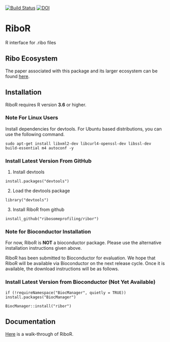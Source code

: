 [![Build Status](https://travis-ci.com/ribosomeprofiling/RiboR.svg?branch=master)](https://travis-ci.com/ribosomeprofiling/RiboR)
[![DOI](https://zenodo.org/badge/200300903.svg)](https://zenodo.org/badge/latestdoi/200300903)


# RiboR
R interface for .ribo files

## Ribo Ecosystem
The paper associated with this package and its larger ecosystem can be found [here](https://academic.oup.com/bioinformatics/advance-article/doi/10.1093/bioinformatics/btaa028/5701654).

## Installation

RiboR requires R version **3.6** or higher.


### Note For Linux Users

Install dependencies for devtools.
For Ubuntu based distributions, you can use the following command.

`sudo apt-get install libxml2-dev libcurl4-openssl-dev libssl-dev build-essential m4 autoconf -y`

### Install Latest Version From GitHub

1) Install devtools

`install.packages("devtools")`

2) Load the devtools package

`library("devtools")`

3) Install RiboR from github

`install_github("ribosomeprofiling/ribor")`

### Note for Bioconductor Installation

For now, RiboR is **NOT** a bioconductor package. Please use the alternative installation instructions given above.

RiboR has been submitted to Bioconductor for evaluation. We hope that RiboR will be available via Bioconductor on the next release cycle.
Once it is available, the download instructions will be as follows.

### Install Latest Version from Bioconductor (Not Yet Available)
`if (!requireNamespace("BiocManager", quietly = TRUE))
    install.packages("BiocManager")`

`BiocManager::install("ribor")`

## Documentation

[Here](https://ribosomeprofiling.github.io/ribor/ribor.html) is a walk-through of RiboR.
